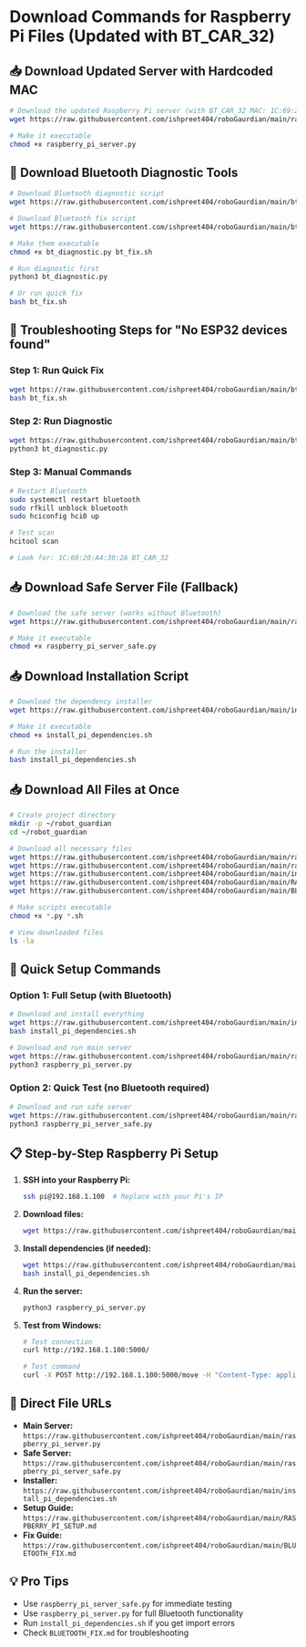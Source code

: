 # Download Commands for Raspberry Pi Files (Updated with BT_CAR_32)

## 📥 **Download Updated Server with Hardcoded MAC**

```bash
# Download the updated Raspberry Pi server (with BT_CAR_32 MAC: 1C:69:20:A4:30:2A)
wget https://raw.githubusercontent.com/ishpreet404/roboGaurdian/main/raspberry_pi_server.py

# Make it executable
chmod +x raspberry_pi_server.py
```

## 🔧 **Download Bluetooth Diagnostic Tools**

```bash
# Download Bluetooth diagnostic script
wget https://raw.githubusercontent.com/ishpreet404/roboGaurdian/main/bt_diagnostic.py

# Download Bluetooth fix script
wget https://raw.githubusercontent.com/ishpreet404/roboGaurdian/main/bt_fix.sh

# Make them executable
chmod +x bt_diagnostic.py bt_fix.sh

# Run diagnostic first
python3 bt_diagnostic.py

# Or run quick fix
bash bt_fix.sh
```

## 🚀 **Troubleshooting Steps for "No ESP32 devices found"**

### **Step 1: Run Quick Fix**
```bash
wget https://raw.githubusercontent.com/ishpreet404/roboGaurdian/main/bt_fix.sh
bash bt_fix.sh
```

### **Step 2: Run Diagnostic**
```bash
wget https://raw.githubusercontent.com/ishpreet404/roboGaurdian/main/bt_diagnostic.py
python3 bt_diagnostic.py
```

### **Step 3: Manual Commands**
```bash
# Restart Bluetooth
sudo systemctl restart bluetooth
sudo rfkill unblock bluetooth
sudo hciconfig hci0 up

# Test scan
hcitool scan

# Look for: 1C:69:20:A4:30:2A BT_CAR_32
```

## 📥 **Download Safe Server File (Fallback)**

```bash
# Download the safe server (works without Bluetooth)
wget https://raw.githubusercontent.com/ishpreet404/roboGaurdian/main/raspberry_pi_server_safe.py

# Make it executable
chmod +x raspberry_pi_server_safe.py
```

## 📥 **Download Installation Script**

```bash
# Download the dependency installer
wget https://raw.githubusercontent.com/ishpreet404/roboGaurdian/main/install_pi_dependencies.sh

# Make it executable
chmod +x install_pi_dependencies.sh

# Run the installer
bash install_pi_dependencies.sh
```

## 📥 **Download All Files at Once**

```bash
# Create project directory
mkdir -p ~/robot_guardian
cd ~/robot_guardian

# Download all necessary files
wget https://raw.githubusercontent.com/ishpreet404/roboGaurdian/main/raspberry_pi_server.py
wget https://raw.githubusercontent.com/ishpreet404/roboGaurdian/main/raspberry_pi_server_safe.py
wget https://raw.githubusercontent.com/ishpreet404/roboGaurdian/main/install_pi_dependencies.sh
wget https://raw.githubusercontent.com/ishpreet404/roboGaurdian/main/RASPBERRY_PI_SETUP.md
wget https://raw.githubusercontent.com/ishpreet404/roboGaurdian/main/BLUETOOTH_FIX.md

# Make scripts executable
chmod +x *.py *.sh

# View downloaded files
ls -la
```

## 🚀 **Quick Setup Commands**

### **Option 1: Full Setup (with Bluetooth)**
```bash
# Download and install everything
wget https://raw.githubusercontent.com/ishpreet404/roboGaurdian/main/install_pi_dependencies.sh
bash install_pi_dependencies.sh

# Download and run main server
wget https://raw.githubusercontent.com/ishpreet404/roboGaurdian/main/raspberry_pi_server.py
python3 raspberry_pi_server.py
```

### **Option 2: Quick Test (no Bluetooth required)**
```bash
# Download and run safe server
wget https://raw.githubusercontent.com/ishpreet404/roboGaurdian/main/raspberry_pi_server_safe.py
python3 raspberry_pi_server_safe.py
```

## 📋 **Step-by-Step Raspberry Pi Setup**

1. **SSH into your Raspberry Pi:**
   ```bash
   ssh pi@192.168.1.100  # Replace with your Pi's IP
   ```

2. **Download files:**
   ```bash
   wget https://raw.githubusercontent.com/ishpreet404/roboGaurdian/main/raspberry_pi_server.py
   ```

3. **Install dependencies (if needed):**
   ```bash
   wget https://raw.githubusercontent.com/ishpreet404/roboGaurdian/main/install_pi_dependencies.sh
   bash install_pi_dependencies.sh
   ```

4. **Run the server:**
   ```bash
   python3 raspberry_pi_server.py
   ```

5. **Test from Windows:**
   ```bash
   # Test connection
   curl http://192.168.1.100:5000/

   # Test command
   curl -X POST http://192.168.1.100:5000/move -H "Content-Type: application/json" -d '{"command": "F"}'
   ```

## 🔗 **Direct File URLs**

- **Main Server:** `https://raw.githubusercontent.com/ishpreet404/roboGaurdian/main/raspberry_pi_server.py`
- **Safe Server:** `https://raw.githubusercontent.com/ishpreet404/roboGaurdian/main/raspberry_pi_server_safe.py`
- **Installer:** `https://raw.githubusercontent.com/ishpreet404/roboGaurdian/main/install_pi_dependencies.sh`
- **Setup Guide:** `https://raw.githubusercontent.com/ishpreet404/roboGaurdian/main/RASPBERRY_PI_SETUP.md`
- **Fix Guide:** `https://raw.githubusercontent.com/ishpreet404/roboGaurdian/main/BLUETOOTH_FIX.md`

## 💡 **Pro Tips**

- Use `raspberry_pi_server_safe.py` for immediate testing
- Use `raspberry_pi_server.py` for full Bluetooth functionality
- Run `install_pi_dependencies.sh` if you get import errors
- Check `BLUETOOTH_FIX.md` for troubleshooting
